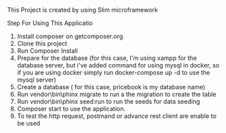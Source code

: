 This Project is created by using Slim microframework

Step For Using This Applicatio 

1. Install composer on getcomposer.org
2. Clone this project
3. Run Composer Install
4. Prepare for the database (for this case, I'm using xampp for the database server, but i've added command for using mysql in docker, so if you are using docker simply run docker-compose up -d to use the mysql server)
5. Create a database ( for this case, pricebook is my database name)
6. Run vendor\bin\phinx migrate to run a the migration to create the table
7. Run vendor\bin\phinx seed:run to run the seeds for data seeding
8. Composer start to use the application.
9. To test the http request, postmand or advance rest client are enable to be used
